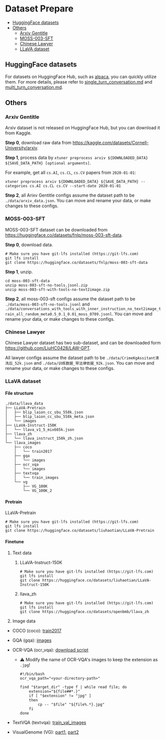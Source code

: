 # Dataset Prepare

- [HuggingFace datasets](#huggingface-datasets)
- [Others](#others)
  - [Arxiv Gentitle](#arxiv-gentitle)
  - [MOSS-003-SFT](#moss-003-sft)
  - [Chinese Lawyer](#chinese-lawyer)
  - [LLaVA dataset](#llava-dataset)

## HuggingFace datasets

For datasets on HuggingFace Hub, such as [alpaca](https://huggingface.co/datasets/tatsu-lab/alpaca), you can quickly utilize them. For more details, please refer to [single_turn_conversation.md](./single_turn_conversation.md) and [multi_turn_conversation.md](./multi_turn_conversation.md).

## Others

### Arxiv Gentitle

Arxiv dataset is not released on HuggingFace Hub, but you can download it from Kaggle.

**Step 0**, download raw data from https://kaggle.com/datasets/Cornell-University/arxiv.

**Step 1**, process data by `xtuner preprocess arxiv ${DOWNLOADED_DATA} ${SAVE_DATA_PATH} [optional arguments]`.

For example, get all `cs.AI`, `cs.CL`, `cs.CV` papers from `2020-01-01`:

```shell
xtuner preprocess arxiv ${DOWNLOADED_DATA} ${SAVE_DATA_PATH} --categories cs.AI cs.CL cs.CV --start-date 2020-01-01
```

**Step 2**, all Arixv Gentitle configs assume the dataset path to be `./data/arxiv_data.json`. You can move and rename your data, or make changes to these configs.

### MOSS-003-SFT

MOSS-003-SFT dataset can be downloaded from https://huggingface.co/datasets/fnlp/moss-003-sft-data.

**Step 0**, download data.

```shell
# Make sure you have git-lfs installed (https://git-lfs.com)
git lfs install
git clone https://huggingface.co/datasets/fnlp/moss-003-sft-data
```

**Step 1**, unzip.

```shell
cd moss-003-sft-data
unzip moss-003-sft-no-tools.jsonl.zip
unzip moss-003-sft-with-tools-no-text2image.zip
```

**Step 2**, all moss-003-sft configs assume the dataset path to be `./data/moss-003-sft-no-tools.jsonl` and `./data/conversations_with_tools_with_inner_instruction_no_text2image_train_all_random_meta0.5_0.1_0.01_moss_0709.jsonl`. You can move and rename your data, or make changes to these configs.

### Chinese Lawyer

Chinese Lawyer dataset has two sub-dataset, and can be downloaded form https://github.com/LiuHC0428/LAW-GPT.

All lawyer configs assume the dataset path to be `./data/CrimeKgAssitant清洗后_52k.json` and `./data/训练数据_带法律依据_92k.json`. You can move and rename your data, or make changes to these configs.

### LLaVA dataset

#### File structure

```
./data/llava_data
├── LLaVA-Pretrain
│   ├── blip_laion_cc_sbu_558k.json
│   ├── blip_laion_cc_sbu_558k_meta.json
│   └── images
├── LLaVA-Instruct-150K
│   └── llava_v1_5_mix665k.json
├── llava_zh
│   └── llava_instruct_150k_zh.json
└── llava_images
    ├── coco
    │   └── train2017
    ├── gqa
    │   └── images
    ├── ocr_vqa
    │   └── images
    ├── textvqa
    │   └── train_images
    └── vg
        ├── VG_100K
        └── VG_100K_2
```

#### Pretrain

LLaVA-Pretrain

```shell
# Make sure you have git-lfs installed (https://git-lfs.com)
git lfs install
git clone https://huggingface.co/datasets/liuhaotian/LLaVA-Pretrain
```

#### Finetune

1. Text data

   1. LLaVA-Instruct-150K

      ```shell
      # Make sure you have git-lfs installed (https://git-lfs.com)
      git lfs install
      git clone https://huggingface.co/datasets/liuhaotian/LLaVA-Instruct-150K
      ```

   2. llava_zh

      ```shell
      # Make sure you have git-lfs installed (https://git-lfs.com)
      git lfs install
      git clone https://huggingface.co/datasets/openbmb/llava_zh
      ```

2. Image data

- COCO (coco): [train2017](http://images.cocodataset.org/zips/train2017.zip)

- GQA (gqa): [images](https://downloads.cs.stanford.edu/nlp/data/gqa/images.zip)

- OCR-VQA (ocr_vqa): [download script](https://drive.google.com/drive/folders/1_GYPY5UkUy7HIcR0zq3ZCFgeZN7BAfm_?usp=sharing)

  - ⚠️ Modify the name of OCR-VQA's images to keep the extension as `.jpg`!

    ```shell
    #!/bin/bash
    ocr_vqa_path="<your-directory-path>"

    find "$target_dir" -type f | while read file; do
        extension="${file##*.}"
        if [ "$extension" != "jpg" ]
        then
            cp -- "$file" "${file%.*}.jpg"
        fi
    done
    ```

- TextVQA (textvqa): [train_val_images](https://dl.fbaipublicfiles.com/textvqa/images/train_val_images.zip)

- VisualGenome (VG): [part1](https://cs.stanford.edu/people/rak248/VG_100K_2/images.zip), [part2](https://cs.stanford.edu/people/rak248/VG_100K_2/images2.zip)
